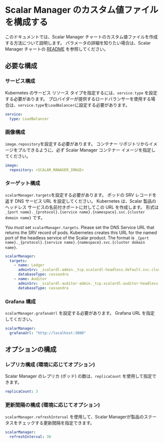 # Scalar Manager のカスタム値ファイルを構成する

このドキュメントでは、Scalar Manager チャートのカスタム値ファイルを作成する方法について説明します。 パラメータの詳細を知りたい場合は、Scalar Manager チャートの [README](https://github.com/scalar-labs/helm-charts/blob/main/charts/scalar-manager/README.md) を参照してください。

## 必要な構成

### サービス構成

Kubernetes のサービス リソース タイプを指定するには、`service.type` を設定する必要があります。 プロバイダーが提供するロードバランサーを使用する場合は、`service.type`を`LoadBalancer`に設定する必要があります。

```yaml
service:
  type: LoadBalancer
```

### 画像構成

`image.repository`を設定する必要があります。 コンテナー リポジトリからイメージをプルできるように、必ず Scalar Manager コンテナー イメージを指定してください。

```yaml
image:
  repository: <SCALAR_MANAGER_IMAGE>
```

### ターゲット構成

`scalarManager.targets`を設定する必要があります。 ポッドの SRV レコードを返す DNS サービス URL を設定してください。 Kubernetes は、Scalar 製品のヘッドレス サービスの名前付きポートに対してこの URL を作成します。 形式は `_{port name}._{protocol}.{service name}.{namespace}.svc.{cluster domain name}` です。

You must set `scalarManager.targets`. Please set the DNS Service URL that returns the SRV record of pods. Kubernetes creates this URL for the named port of the headless service of the Scalar product. The format is `_{port name}._{protocol}.{service name}.{namespace}.svc.{cluster domain name}`.

```yaml
scalarManager:
  targets: 
    - name: Ledger
      adminSrv: _scalardl-admin._tcp.scalardl-headless.default.svc.cluster.local
      databaseType: cassandra
    - name: Auditor
      adminSrv: _scalardl-auditor-admin._tcp.scalardl-auditor-headless.default.svc.cluster.local
      databaseType: cassandra
```

### Grafana 構成

`scalarManager.grafanaUrl` を設定する必要があります。 Grafana URL を指定してください。

```yaml
scalarManager:
  grafanaUrl: "http://localhost:3000"
```

## オプションの構成

### レプリカ構成 (環境に応じてオプション)

Scalar Manager のレプリカ (ポッド) の数は、`replicaCount` を使用して指定できます。

```yaml
replicaCount: 3
```

### 更新間隔の構成 (環境に応じてオプション)

`scalarManager.refreshInterval` を使用して、Scalar Managerが製品のステータスをチェックする更新間隔を指定できます。

```yaml
scalarManager:
  refreshInterval: 30
```
